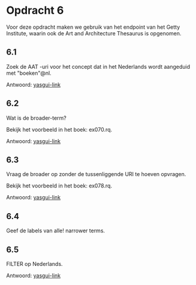 # Opdracht 6
Voor deze opdracht maken we gebruik van het endpoint van het Getty Institute, waarin ook de Art and Architecture Thesaurus is opgenomen.

## 6.1
Zoek de AAT -uri voor het concept dat in het Nederlands wordt aangeduid met "boeken"@nl.

Antwoord: [yasgui-link](http://yasgui.triply.cc/#query=PREFIX%20rdfs%3A%20%3Chttp%3A%2F%2Fwww.w3.org%2F2000%2F01%2Frdf-schema%23%3E%0APREFIX%20rdf%3A%20%3Chttp%3A%2F%2Fwww.w3.org%2F1999%2F02%2F22-rdf-syntax-ns%23%3E%0A%0ASELECT%20%3Fconcept%20WHERE%20%7B%0A%20%20%3Fconcept%20rdfs%3Alabel%20%22boeken%22%40nl%20.%0A%7D%20&endpoint=http%3A%2F%2Fvocab.getty.edu%2Fsparql&requestMethod=POST&tabTitle=Query%205&headers=%7B%7D&contentTypeConstruct=application%2Fn-triples%2C*%2F*%3Bq%3D0.9&contentTypeSelect=application%2Fsparql-results%2Bjson%2C*%2F*%3Bq%3D0.9&outputFormat=table)

## 6.2
Wat is de broader-term?

Bekijk het voorbeeld in het boek: ex070.rq.

Antwoord: [yasgui-link](http://yasgui.triply.cc/#query=PREFIX%20aat%3A%20%3Chttp%3A%2F%2Fvocab.getty.edu%2Faat%2F%3E%0APREFIX%20skos%3A%20%3Chttp%3A%2F%2Fwww.w3.org%2F2004%2F02%2Fskos%2Fcore%23%3E%0APREFIX%20rdfs%3A%20%3Chttp%3A%2F%2Fwww.w3.org%2F2000%2F01%2Frdf-schema%23%3E%0APREFIX%20rdf%3A%20%3Chttp%3A%2F%2Fwww.w3.org%2F1999%2F02%2F22-rdf-syntax-ns%23%3E%0A%0ASELECT%20%3Fbt%20%3Flabel%20WHERE%20%7B%0A%20%20%3Fconcept%20rdfs%3Alabel%20%22boeken%22%40nl%20%3B%0A%20%20%20%20%20%20%20%20%20%20%20skos%3Abroader%20%3Fbt%20.%0A%20%20%3Fbt%20rdfs%3Alabel%20%3Flabel%20.%0A%7D%20&endpoint=http%3A%2F%2Fvocab.getty.edu%2Fsparql&requestMethod=POST&tabTitle=Query%205&headers=%7B%7D&contentTypeConstruct=application%2Fn-triples%2C*%2F*%3Bq%3D0.9&contentTypeSelect=application%2Fsparql-results%2Bjson%2C*%2F*%3Bq%3D0.9&outputFormat=table)

## 6.3
Vraag de broader op zonder de tussenliggende URI te hoeven opvragen.

Bekijk het voorbeeld in het boek: ex078.rq.

Antwoord: [yasgui-link](http://yasgui.triply.cc/#query=PREFIX%20aat%3A%20%3Chttp%3A%2F%2Fvocab.getty.edu%2Faat%2F%3E%0APREFIX%20skos%3A%20%3Chttp%3A%2F%2Fwww.w3.org%2F2004%2F02%2Fskos%2Fcore%23%3E%0APREFIX%20rdfs%3A%20%3Chttp%3A%2F%2Fwww.w3.org%2F2000%2F01%2Frdf-schema%23%3E%0APREFIX%20rdf%3A%20%3Chttp%3A%2F%2Fwww.w3.org%2F1999%2F02%2F22-rdf-syntax-ns%23%3E%0A%0ASELECT%20%3Flabel%20WHERE%20%7B%0A%20%20%3Fconcept%20rdfs%3Alabel%20%22boeken%22%40nl%20%3B%0A%20%20%20%20%20%20%20%20%20%20%20skos%3Abroader%2Frdfs%3Alabel%20%3Flabel%20.%0A%7D%20&endpoint=http%3A%2F%2Fvocab.getty.edu%2Fsparql&requestMethod=POST&tabTitle=Query%205&headers=%7B%7D&contentTypeConstruct=application%2Fn-triples%2C*%2F*%3Bq%3D0.9&contentTypeSelect=application%2Fsparql-results%2Bjson%2C*%2F*%3Bq%3D0.9&outputFormat=table)

## 6.4
Geef de labels van alle! narrower terms.

## 6.5
FILTER op Nederlands.

Antwoord: [yasgui-link](http://yasgui.triply.cc/#query=PREFIX%20aat%3A%20%3Chttp%3A%2F%2Fvocab.getty.edu%2Faat%2F%3E%0APREFIX%20skos%3A%20%3Chttp%3A%2F%2Fwww.w3.org%2F2004%2F02%2Fskos%2Fcore%23%3E%0APREFIX%20rdfs%3A%20%3Chttp%3A%2F%2Fwww.w3.org%2F2000%2F01%2Frdf-schema%23%3E%0APREFIX%20rdf%3A%20%3Chttp%3A%2F%2Fwww.w3.org%2F1999%2F02%2F22-rdf-syntax-ns%23%3E%0A%0ASELECT%20%3Flabel%20WHERE%20%7B%0A%20%20%3Fconcept%20rdfs%3Alabel%20%22boeken%22%40nl%20%3B%0A%20%20%20%20%20%20%20%20%20%20%20skos%3Anarrower%2B%2Frdfs%3Alabel%20%3Flabel%20.%0A%20%20FILTER%20(lang(%3Flabel)%20%3D%20%22nl%22)%0A%7D%20&endpoint=http%3A%2F%2Fvocab.getty.edu%2Fsparql&requestMethod=POST&tabTitle=Query%205&headers=%7B%7D&contentTypeConstruct=application%2Fn-triples%2C*%2F*%3Bq%3D0.9&contentTypeSelect=application%2Fsparql-results%2Bjson%2C*%2F*%3Bq%3D0.9&outputFormat=table)